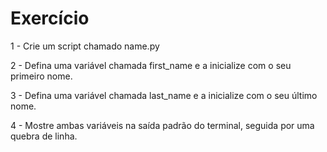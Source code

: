 # Exercício

  1 - Crie um script chamado name.py

  2 - Defina uma variável chamada first_name e a inicialize com o seu primeiro nome.

  3 - Defina uma variável chamada last_name e a inicialize com o seu último nome.

  4 - Mostre ambas variáveis na saída padrão do terminal, seguida por uma quebra de
linha.
